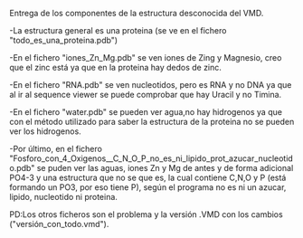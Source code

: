Entrega de los componentes de la estructura desconocida del VMD.

-La estructura general es una proteina (se ve en el fichero "todo_es_una_proteina.pdb")

-En el fichero "iones_Zn_Mg.pdb" se ven iones de Zing y Magnesio, creo que el zinc está ya que en la proteina hay dedos de zinc.

-En el fichero "RNA.pdb" se ven nucleotidos, pero es RNA y no DNA ya que al ir al sequence viewer se puede comprobar que hay Uracil y no Timina.

-En el fichero "water.pdb" se pueden ver agua,no hay hidrogenos ya que con el método utilizado para saber la estructura de la proteina no se pueden ver los hidrogenos.

-Por último, en el fichero "Fosforo_con_4_Oxigenos__C_N_O_P_no_es_ni_lipido_prot_azucar_nucleotido.pdb" se puden ver las aguas, iones Zn y Mg de antes y de forma adicional PO4-3 y una estructura que no se que es, la cual contiene C,N,O y P (está formando un PO3, por eso tiene P), según el programa no es ni un azucar, lipido, nucleotido ni proteina.


PD:Los otros ficheros son el problema y la versión .VMD con los cambios ("versión_con_todo.vmd").
